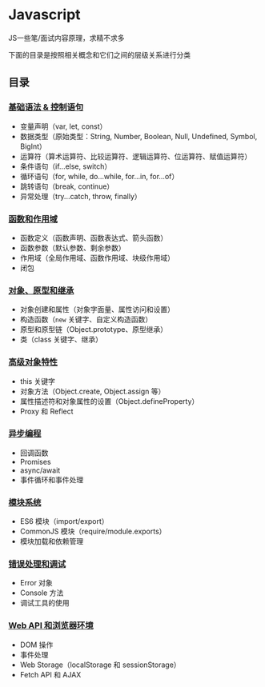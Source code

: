 # Javascript


JS一些笔/面试内容原理，求精不求多

下面的目录是按照相关概念和它们之间的层级关系进行分类


## 目录

### [基础语法 & 控制语句](/core/base/grammar)
- 变量声明（var, let, const）
- 数据类型（原始类型：String, Number, Boolean, Null, Undefined, Symbol, BigInt）
- 运算符（算术运算符、比较运算符、逻辑运算符、位运算符、赋值运算符）
- 条件语句（if...else, switch）
- 循环语句（for, while, do...while, for...in, for...of）
- 跳转语句（break, continue）
- 异常处理（try...catch, throw, finally）

### [函数和作用域](/core/base/scope)
- 函数定义（函数声明、函数表达式、箭头函数）
- 函数参数（默认参数、剩余参数）
- 作用域（全局作用域、函数作用域、块级作用域）
- 闭包

### [对象、原型和继承](/core/base/object)
- 对象创建和属性（对象字面量、属性访问和设置）
- 构造函数（`new` 关键字、自定义构造函数）
- 原型和原型链（Object.prototype、原型继承）
- 类（class 关键字、继承）

### [高级对象特性](/core/base/advanced-object)
- this 关键字
- 对象方法（Object.create, Object.assign 等）
- 属性描述符和对象属性的设置（Object.defineProperty）
- Proxy 和 Reflect

### [异步编程](/core/base/asynchronous)
- 回调函数
- Promises
- async/await
- 事件循环和事件处理

### [模块系统](/core/base/modules)
- ES6 模块（import/export）
- CommonJS 模块（require/module.exports）
- 模块加载和依赖管理

### [错误处理和调试](/core/base/errors)
- Error 对象
- Console 方法
- 调试工具的使用

### [Web API 和浏览器环境](/core/base/browsers)
- DOM 操作
- 事件处理
- Web Storage（localStorage 和 sessionStorage）
- Fetch API 和 AJAX


